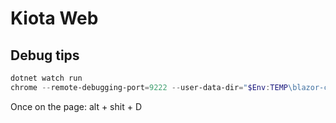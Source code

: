 # Kiota Web

## Debug tips

```powershell
dotnet watch run
chrome --remote-debugging-port=9222 --user-data-dir="$Env:TEMP\blazor-chrome-debug" https://localhost:7230/
```

Once on the page:
alt + shit + D

